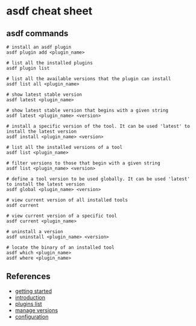 # asdf cheat sheet

## asdf commands

```text
# install an asdf plugin
asdf plugin add <plugin_name>

# list all the installed plugins
asdf plugin list

# list all the available versions that the plugin can install
asdf list all <plugin_name>

# show latest stable version
asdf latest <plugin_name>

# show latest stable version that begins with a given string
asdf latest <plugin_name> <version>

# install a specific version of the tool. It can be used 'latest' to install the latest version
asdf install <plugin_name> <version>

# list all the installed versions of a tool
asdf list <plugin_name>

# filter versions to those that begin with a given string
asdf list <plugin_name> <version>

# define a tool version to be used globally. It can be used 'latest' to install the latest version 
asdf global <plugin_name> <version>

# view current version of all installed tools
asdf current

# view current version of a specific tool
asdf current <plugin_name>

# uninstall a version
asdf uninstall <plugin_name> <version>

# locate the binary of an installed tool
asdf which <plugin_name>
asdf where <plugin_name>

```

## References

* [getting started](https://asdf-vm.com/guide/getting-started.html)
* [introduction](https://asdf-vm.com/guide/introduction.html)
* [plugins list](https://github.com/asdf-vm/asdf-plugins/tree/master/plugins)
* [manage versions](https://asdf-vm.com/manage/versions.html)
* [configuration](https://asdf-vm.com/manage/configuration.html)
